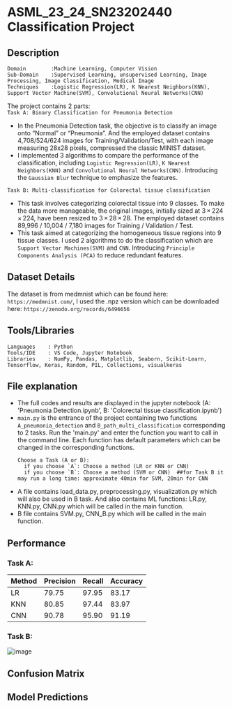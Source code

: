 # ASML_23_24_SN23202440 Classification Project
## Description
```
Domain        :Machine Learning, Computer Vision  
Sub-Domain    :Supervised Learning, unsupervised Learning, Image Processing, Image Classification, Medical Image
Techniques    :Logistic Regression(LR), K Nearest Neighbors(KNN), Support Vector Machine(SVM), Convolutional Neural Networks(CNN)  
```   
The project contains 2 parts:      
`Task A: Binary Classification for Pneumonia Detection`    
- In the Pneumonia Detection task, the objective is to classify an image onto “Normal” or “Pneumonia”. And the employed dataset contains 4,708/524/624 images for Training/Validation/Test, with each image measuring 28x28 pixels, compressed the classic MINIST dataset.   
- I implemented 3 algorithms to compare the performance of the classification, including `Logistic Regression(LR)`, `K Nearest Neighbors(KNN)` and `Convolutional Neural Networks(CNN)`. Introducing the `Gaussian Blur` technique to emphasize the features.   
    
`Task B: Multi-classification for Colorectal tissue classification`  
- This task involves categorizing colorectal tissue into 9 classes. To make the data more manageable, the original images, initially sized at 3 × 224 × 224, have been resized to 3 × 28 × 28. The employed dataset contains 89,996 / 10,004 / 7,180 images for Training / Validation / Test.   
- This task aimed at categorizing the homogeneous tissue regions into 9 tissue classes. I used 2 algorithms to do the classification which are `Support Vector Machines(SVM)` and `CNN`. Introducing `Principle Components Analysis (PCA)` to reduce redundant features.   

## Dataset Details
The dataset is from medmnist which can be found here: `https://medmnist.com/`, I used the .npz version which can be downloaded here: `https://zenodo.org/records/6496656`

## Tools/Libraries
```
Languages    : Python
Tools/IDE    : VS Code, Jupyter Notebook
Libraries    : NumPy, Pandas, Matplotlib, Seaborn, Scikit-Learn, Tensorflow, Keras, Random, PIL, Collections, visualkeras
```

## File explanation  
- The full codes and results are displayed in the jupyter notebook (A: 'Pneumonia Detection.ipynb', B: 'Colorectal tissue classification.ipynb')  
- `main.py` is the entrance of the project containing two functions `A_pneumonia_detection` and `B_path_multi_classification` corresponding to 2 tasks. Run the 'main.py' and enter the function you want to call in the command line. Each function has default parameters which can be changed in the corresponding functions.
  ```
  Choose a Task (A or B):
    if you choose `A`: Choose a method (LR or KNN or CNN)
    if you choose `B`: Choose a method (SVM or CNN)  ##for Task B it may run a long time: approximate 40min for SVM, 20min for CNN
  ```
- A file contains load_data.py, preprocessing.py, visualization.py which will also be used in B task. And also contains ML functions: LR.py, KNN.py, CNN.py which will be called in the main function.
- B file contains SVM.py, CNN_B.py which will be called in the main function.

## Performance
### Task A:
|Method|Precision|Recall|Accuracy|
|------|---------|------|--------|
|LR| 79.75| 97.95| 83.17|
|KNN| 80.85| 97.44| 83.97|
|CNN| 90.78| 95.90| 91.19|

### Task B:
![image](https://github.com/CIRCIRCIRCLE/ASML_23_24_SN23202440/assets/77573890/fca61baf-06e8-47c4-8c2d-8f8478b5590c)

## Confusion Matrix

## Model Predictions
